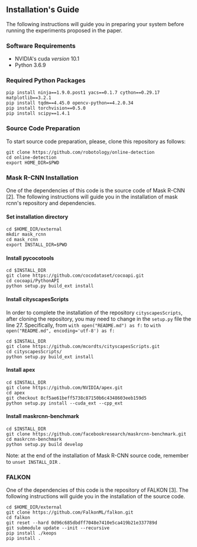## Installation's Guide
The following instructions will guide you in preparing your system before running the experiments proposed in the paper.

### Software Requirements
- NVIDIA's cuda *version* 10.1
- Python 3.6.9

### Required Python Packages
```
pip install ninja==1.9.0.post1 yacs==0.1.7 cython==0.29.17 matplotlib==3.2.1 
pip install tqdm==4.45.0 opencv-python==4.2.0.34
pip install torchvision==0.5.0
pip install scipy==1.4.1
```

### Source Code Preparation
To start source code preparation, please, clone this repository as follows:
```
git clone https://github.com/robotology/online-detection
cd online-detection
export HOME_DIR=$PWD
```

### Mask R-CNN Installation
One of the dependencies of this code is the source code of Mask R-CNN [2]. The following instructions will guide you in the installation of mask rcnn's repository and  dependencies.

#### Set installation directory
```
cd $HOME_DIR/external
mkdir mask_rcnn
cd mask_rcnn
export INSTALL_DIR=$PWD
```
#### Install pycocotools
```
cd $INSTALL_DIR
git clone https://github.com/cocodataset/cocoapi.git
cd cocoapi/PythonAPI
python setup.py build_ext install
```
#### Install cityscapesScripts
In order to complete the installation of the repository `cityscapesScripts`, after cloning the repository, you may need to change in the `setup.py` file the line 27. Specifically, from `with open("README.md") as f:`  to `with open("README.md", encoding='utf-8') as f:` 
```
cd $INSTALL_DIR
git clone https://github.com/mcordts/cityscapesScripts.git
cd cityscapesScripts/
python setup.py build_ext install
```

#### Install apex
```
cd $INSTALL_DIR
git clone https://github.com/NVIDIA/apex.git
cd apex
git checkout 8cf5ae61beff5738c87150b6c4348603eeb159d5
python setup.py install --cuda_ext --cpp_ext
```
#### Install maskrcnn-benchmark
```
cd $INSTALL_DIR
git clone https://github.com/facebookresearch/maskrcnn-benchmark.git
cd maskrcnn-benchmark
python setup.py build develop
```
Note: at the end of the installation of Mask R-CNN source code, remember to `unset INSTALL_DIR` .

### FALKON
One of the dependencies of this code is the repository of FALKON [3]. The following instructions will guide you in the installation of the source code. 
```
cd $HOME_DIR/external
git clone https://github.com/FalkonML/falkon.git
cd falkon
git reset --hard 0d96c685dbdff7048e7410e5ca419b21e337789d
git submodule update --init --recursive
pip install ./keops
pip install .
```

